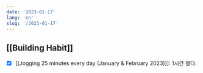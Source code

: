 ```yaml
---
date: '2023-01-17'
lang: 'en'
slug: '/2023-01-17'
---
```


## [[Building Habit]]

- [x] [[Jogging 25 minutes every day (January & February 2023)]]: 1시간 했다.
